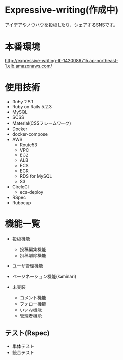 # Expressive-writing(作成中)
アイデアやノウハウを投稿したり、シェアするSNSです。

# 本番環境
http://expressive-writing-lb-1420086715.ap-northeast-1.elb.amazonaws.com/

# 使用技術
- Ruby 2.5.1
- Ruby on Rails 5.2.3
- MySQL
- SCSS
- Material(CSSフレームワーク) 
- Docker
- docker-compose
- AWS
  - Route53
  - VPC
  - EC2
  - ALB
  - ECS
  - ECR
  - RDS for MySQL
  - S3
- CircleCI
  - ecs-deploy
- RSpec
- Rubocup

# 機能一覧
- 投稿機能
  - 投稿編集機能
  - 投稿削除機能
- ユーザ管理機能
- ページネーション機能(kaminari)

- 未実装
  - コメント機能
  - フォロー機能
  - いいね機能
  - 管理者機能

## テスト(Rspec)
  - 単体テスト
  - 統合テスト
  